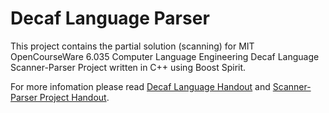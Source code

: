 # Decaf Language Parser

This project contains the partial solution (scanning) for MIT OpenCourseWare 6.035 Computer Language Engineering Decaf Language Scanner-Parser Project written in C++ using Boost Spirit. 

For more infomation please read [Decaf Language Handout](https://ocw.mit.edu/courses/electrical-engineering-and-computer-science/6-035-computer-language-engineering-spring-2010/projects/MIT6_035S10_decaf.pdf) and [Scanner-Parser Project Handout](https://ocw.mit.edu/courses/electrical-engineering-and-computer-science/6-035-computer-language-engineering-spring-2010/projects/MIT6_035S10_proj01.pdf).